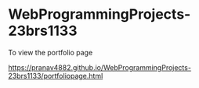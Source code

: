 # WebProgrammingProjects-23brs1133

To view the portfolio page

https://pranav4882.github.io/WebProgrammingProjects-23brs1133/portfoliopage.html

